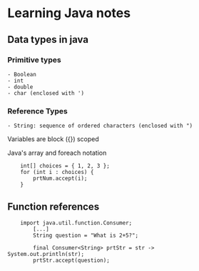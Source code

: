 # Learning Java notes

## Data types in java

### Primitive types
	- Boolean
	- int
	- double
	- char (enclosed with ')
	
### Reference Types
	- String: sequence of ordered characters (enclosed with ")

Variables are block ({}) scoped

Java's array and foreach notation

		int[] choices = { 1, 2, 3 };
		for (int i : choices) {
			prtNum.accept(i);
		}

## Function references

		import java.util.function.Consumer;
    		[...]
			String question = "What is 2+5?";

			final Consumer<String> prtStr = str -> System.out.println(str);
			prtStr.accept(question);
